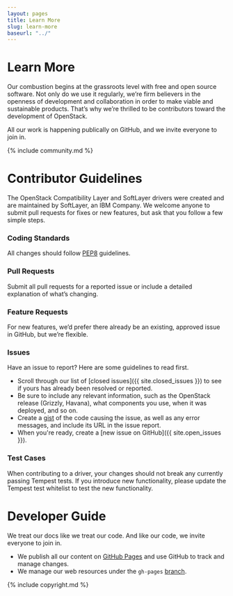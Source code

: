 ```yaml
---
layout: pages
title: Learn More
slug: learn-more
baseurl: "../"
---
```


# Learn More

Our combustion begins at the grassroots level with free and open source software. Not only do we use it regularly, we’re firm believers in the openness of development and collaboration in order to make viable and sustainable products. That’s why we’re thrilled to be contributors toward the development of OpenStack.

All our work is happening publically on GitHub, and we invite everyone to join in.

{% include community.md %}

# Contributor Guidelines

The OpenStack Compatibility Layer and SoftLayer drivers were created and are maintained by SoftLayer, an IBM Company. We welcome anyone to submit pull requests for fixes or new features, but ask that you follow a few simple steps.

### Coding Standards

All changes should follow [PEP8](http://www.python.org/dev/peps/pep-0008) guidelines.

### Pull Requests

Submit all pull requests for a reported issue or include a detailed explanation of what’s changing. 

### Feature Requests

For new features, we’d prefer there already be an existing, approved issue in GitHub, but we’re flexible.

### Issues

Have an issue to report? Here are some guidelines to read first.

* Scroll through our list of [closed issues]({{ site.closed_issues }}) to see if yours has already been resolved or reported.
* Be sure to include any relevant information, such as the OpenStack release (Grizzly, Havana), what components you use, when it was deployed, and so on.
* Create a [gist](https://gist.github.com) of the code causing the issue, as well as any error messages, and include its URL in the issue report.
* When you're ready, create a [new issue on GitHub]({{ site.open_issues }}).

### Test Cases

When contributing to a driver, your changes should not break any currently passing Tempest tests. If you introduce new functionality, please update the Tempest test whitelist to test the new functionality.

# Developer Guide

We treat our docs like we treat our code. And like our code, we invite everyone to join in.

* We publish all our content on [GitHub Pages](http://pages.github.com) and use GitHub to track and manage changes.
* We manage our web resources under the `gh-pages` [branch](https://github.com/softlayer/jumpgate/tree/gh-pages).

{% include copyright.md %}